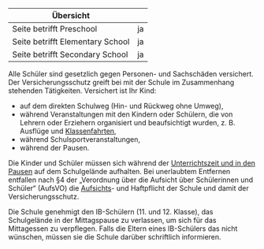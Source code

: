 | Übersicht | |
| --- | --- |
| Seite betrifft Preschool | ja |
| Seite betrifft Elementary School | ja |
| Seite betrifft Secondary School | ja |

Alle Schüler sind gesetzlich gegen Personen- und Sachschäden versichert. Der Versicherungsschutz greift bei mit der Schule im Zusammenhang stehenden Tätigkeiten. Versichert ist Ihr Kind:

-   auf dem direkten Schulweg (Hin- und Rückweg ohne Umweg),
-   während Veranstaltungen mit den Kindern oder Schülern, die von Lehrern oder Erziehern organisiert und beaufsichtigt wurden, z. B. Ausflüge und [Klassenfahrten](/de/Klassenfahrten "Klassenfahrten"),
-   während Schulsportveranstaltungen,
-   während der Pausen.

Die Kinder und Schüler müssen sich während der [Unterrichtszeit und in den Pausen](/de/Unterricht_und_Pausen "Unterricht und Pausen") auf dem Schulgelände aufhalten. Bei unerlaubtem Entfernen entfallen nach §4 der „Verordnung über die Aufsicht über Schülerinnen und Schüler“ (AufsVO) die [Aufsichts](/de/Aufsicht "Aufsicht")\- und Haftpflicht der Schule und damit der Versicherungsschutz.

Die Schule genehmigt den IB-Schülern (11. und 12. Klasse), das Schulgelände in der Mittagspause zu verlassen, um sich für das Mittagessen zu verpflegen. Falls die Eltern eines IB-Schülers das nicht wünschen, müssen sie die Schule darüber schriftlich informieren.